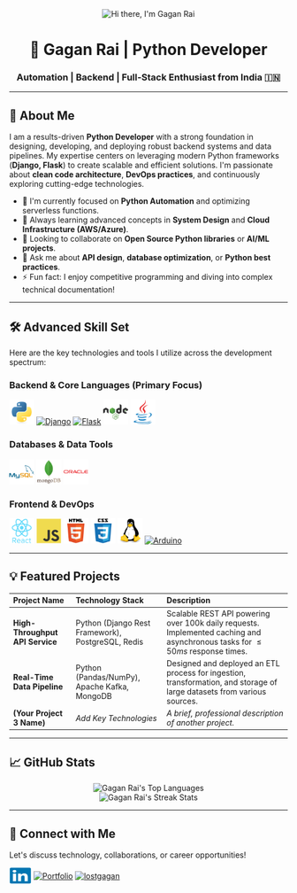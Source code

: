 <div align="center">
  <img src="https://user-images.githubusercontent.com/99727402/165203792-315f0134-8c43-41c3-883a-446a8d626352.gif" alt="Hi there, I'm Gagan Rai" width="600"/>
  <h1 align="center">🐍 Gagan Rai | Python Developer</h1>
  <h3 align="center">Automation | Backend | Full-Stack Enthusiast from India 🇮🇳</h3>
</div>

---

## **🚀 About Me**

I am a results-driven **Python Developer** with a strong foundation in designing, developing, and deploying robust backend systems and data pipelines. My expertise centers on leveraging modern Python frameworks (**Django, Flask**) to create scalable and efficient solutions. I'm passionate about **clean code architecture**, **DevOps practices**, and continuously exploring cutting-edge technologies.

* 🔭 I'm currently focused on **Python Automation** and optimizing serverless functions.
* 🌱 Always learning advanced concepts in **System Design** and **Cloud Infrastructure (AWS/Azure)**.
* 🤝 Looking to collaborate on **Open Source Python libraries** or **AI/ML projects**.
* 💬 Ask me about **API design**, **database optimization**, or **Python best practices**.
* ⚡ Fun fact: I enjoy competitive programming and diving into complex technical documentation!

---

## **🛠️ Advanced Skill Set**

Here are the key technologies and tools I utilize across the development spectrum:

### **Backend & Core Languages (Primary Focus)**
<p align="left">
    <a href="https://www.python.org" target="_blank" rel="noreferrer"><img src="https://raw.githubusercontent.com/devicons/devicon/master/icons/python/python-original.svg" alt="Python" width="45" height="45"/></a>
    <a href="https://www.djangoproject.com/" target="_blank" rel="noreferrer"><img src="https://cdn.worldvectorlogo.com/logos/django.svg" alt="Django" width="45" height="45"/></a>
    <a href="https://flask.palletsprojects.com/" target="_blank" rel="noreferrer"><img src="https://www.vectorlogo.zone/logos/pocoo_flask/pocoo_flask-icon.svg" alt="Flask" width="45" height="45"/></a>
    <a href="https://nodejs.org" target="_blank" rel="noreferrer"><img src="https://raw.githubusercontent.com/devicons/devicon/master/icons/nodejs/nodejs-original-wordmark.svg" alt="Node.js" width="45" height="45"/></a>
    <a href="https://www.java.com" target="_blank" rel="noreferrer"><img src="https://raw.githubusercontent.com/devicons/devicon/master/icons/java/java-original.svg" alt="Java" width="45" height="45"/></a>
</p>

### **Databases & Data Tools**
<p align="left">
    <a href="https://www.mysql.com/" target="_blank" rel="noreferrer"><img src="https://raw.githubusercontent.com/devicons/devicon/master/icons/mysql/mysql-original-wordmark.svg" alt="MySQL" width="45" height="45"/></a>
    <a href="https://www.mongodb.com/" target="_blank" rel="noreferrer"><img src="https://raw.githubusercontent.com/devicons/devicon/master/icons/mongodb/mongodb-original-wordmark.svg" alt="MongoDB" width="45" height="45"/></a>
    <a href="https://www.oracle.com/" target="_blank" rel="noreferrer"><img src="https://raw.githubusercontent.com/devicons/devicon/master/icons/oracle/oracle-original.svg" alt="Oracle" width="45" height="45"/></a>
</p>

### **Frontend & DevOps**
<p align="left">
    <a href="https://reactjs.org/" target="_blank" rel="noreferrer"><img src="https://raw.githubusercontent.com/devicons/devicon/master/icons/react/react-original-wordmark.svg" alt="React" width="45" height="45"/></a>
    <a href="https://developer.mozilla.org/en-US/docs/Web/JavaScript" target="_blank" rel="noreferrer"><img src="https://raw.githubusercontent.com/devicons/devicon/master/icons/javascript/javascript-original.svg" alt="JavaScript" width="45" height="45"/></a>
    <a href="https://www.w3.org/html/" target="_blank" rel="noreferrer"><img src="https://raw.githubusercontent.com/devicons/devicon/master/icons/html5/html5-original-wordmark.svg" alt="HTML5" width="45" height="45"/></a>
    <a href="https://www.w3schools.com/css/" target="_blank" rel="noreferrer"><img src="https://raw.githubusercontent.com/devicons/devicon/master/icons/css3/css3-original-wordmark.svg" alt="CSS3" width="45" height="45"/></a>
    <a href="https://www.linux.org/" target="_blank" rel="noreferrer"><img src="https://raw.githubusercontent.com/devicons/devicon/master/icons/linux/linux-original.svg" alt="Linux" width="45" height="45"/></a>
    <a href="https://www.arduino.cc/" target="_blank" rel="noreferrer"><img src="https://cdn.worldvectorlogo.com/logos/arduino-1.svg" alt="Arduino" width="45" height="45"/></a> 
    </p>

---

## **💡 Featured Projects**

| Project Name | Technology Stack | Description |
| :--- | :--- | :--- |
| **High-Throughput API Service** | Python (Django Rest Framework), PostgreSQL, Redis | Scalable REST API powering over 100k daily requests. Implemented caching and asynchronous tasks for $\le 50ms$ response times. |
| **Real-Time Data Pipeline** | Python (Pandas/NumPy), Apache Kafka, MongoDB | Designed and deployed an ETL process for ingestion, transformation, and storage of large datasets from various sources. |
| **(Your Project 3 Name)** | *Add Key Technologies* | *A brief, professional description of another project.* |

---

## **📈 GitHub Stats**

<div align="center">
    <img src="https://github-readme-stats.vercel.app/api/top-langs?username=gaganrai-github&layout=compact&langs_count=10&show_icons=true&theme=dracula" alt="Gagan Rai's Top Languages" />
    <br/>
    <img src="https://github-readme-streak-stats.herokuapp.com/?user=gaganrai-github&theme=dracula&hide_border=true&date_format=M%20j%5B%2C%20Y%5D" alt="Gagan Rai's Streak Stats" />
</div>

---

## **📧 Connect with Me**

Let's discuss technology, collaborations, or career opportunities!

<p align="left">
<a href="YOUR_LINKEDIN_URL" target="blank"><img align="center" src="https://raw.githubusercontent.com/devicons/devicon/master/icons/linkedin/linkedin-original.svg" alt="LinkedIn" height="30" width="40" /></a>
<a href="YOUR_PORTFOLIO_URL" target="blank"><img align="center" src="https://www.vectorlogo.zone/logos/netlify/netlify-icon.svg" alt="Portfolio" height="30" width="40" /></a>
<a href="https://instagram.com/lostgagan" target="blank"><img align="center" src="https://raw.githubusercontent.com/rahuldkjain/github-profile-readme-generator/master/src/images/icons/Social/instagram.svg" alt="lostgagan" height="30" width="40" /></a>
</p>
